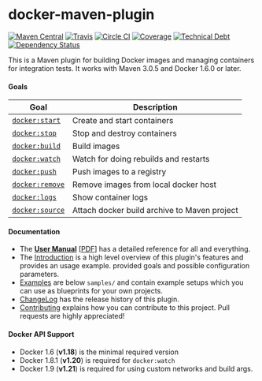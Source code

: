 # docker-maven-plugin

[![Maven Central](https://maven-badges.herokuapp.com/maven-central/io.fabric8/docker-maven-plugin/badge.svg?style=flat-square)](https://maven-badges.herokuapp.com/maven-central/io.fabric8/docker-maven-plugin/)
[![Travis](https://secure.travis-ci.org/fabric8io/docker-maven-plugin.png)](http://travis-ci.org/fabric8io/docker-maven-plugin)
[![Circle CI](https://circleci.com/gh/fabric8io/docker-maven-plugin/tree/integration.svg?style=shield)](https://circleci.com/gh/fabric8io/docker-maven-plugin/tree/integration)
[![Coverage](https://img.shields.io/sonar/https/nemo.sonarqube.org/io.fabric8:docker-maven-plugin/coverage.svg)](https://nemo.sonarqube.org/overview?id=io.fabric8%3Adocker-maven-plugin)
[![Technical Debt](https://img.shields.io/sonar/https/nemo.sonarqube.org/io.fabric8:docker-maven-plugin/tech_debt.svg)](https://nemo.sonarqube.org/overview?id=io.fabric8%3Adocker-maven-plugin)
[![Dependency Status](https://www.versioneye.com/java/io.fabric8:docker-maven-plugin/badge?style=flat)](https://www.versioneye.com/java/io.fabric8:docker-maven-plugin/)

This is a Maven plugin for building Docker images and managing containers for integration tests.
It works with Maven 3.0.5 and Docker 1.6.0 or later.

#### Goals

| Goal                                          | Description                           |
| --------------------------------------------- | ------------------------------------- |
| [`docker:start`](https://fabric8io.github.io/docker-maven-plugin/#docker:start)   | Create and start containers           |
| [`docker:stop`](https://fabric8io.github.io/docker-maven-plugin/#docker:stop)     | Stop and destroy containers           |
| [`docker:build`](https://fabric8io.github.io/docker-maven-plugin/#docker:build)   | Build images                          |
| [`docker:watch`](https://fabric8io.github.io/docker-maven-plugin/#docker:watch)   | Watch for doing rebuilds and restarts |
| [`docker:push`](https://fabric8io.github.io/docker-maven-plugin/#docker:push)     | Push images to a registry             |
| [`docker:remove`](https://fabric8io.github.io/docker-maven-plugin/#docker:remove) | Remove images from local docker host  |
| [`docker:logs`](https://fabric8io.github.io/docker-maven-plugin/#docker:logs)     | Show container logs                   |
| [`docker:source`](https://fabric8io.github.io/docker-maven-plugin/#docker:source)   | Attach docker build archive to Maven project |

#### Documentation

* The **[User Manual](https://fabric8io.github.io/docker-maven-plugin)** [[PDF](https://fabric8io.github.io/docker-maven-plugin/docker-maven-plugin.pdf)] has a detailed reference for all and everything.
* The [Introduction](doc/intro.md) is a high level
  overview of this plugin's features and provides an usage example.
  provided goals and possible configuration parameters.
* [Examples](doc/examples.md) are below `samples/` and contain example
  setups which you can use as blueprints for your own projects.
* [ChangeLog](doc/changelog.md) has the release history of this plugin.
* [Contributing](CONTRIBUTING.md) explains how you can contribute to this project. Pull requests are highly appreciated!


#### Docker API Support

* Docker 1.6 (**v1.18**) is the minimal required version
* Docker 1.8.1 (**v1.20**) is required for `docker:watch`
* Docker 1.9 (**v1.21**) is required for using custom networks and build args.
